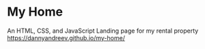 # My Home

An HTML, CSS, and JavaScript Landing page for my rental property
https://dannyandreev.github.io/my-home/
